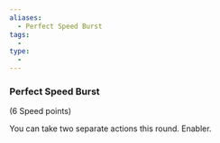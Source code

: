 ```yaml
---
aliases:
  - Perfect Speed Burst
tags:
  - 
type:
  - 
---
```

### Perfect Speed Burst

(6 Speed points)

You can take two separate actions this round. Enabler.